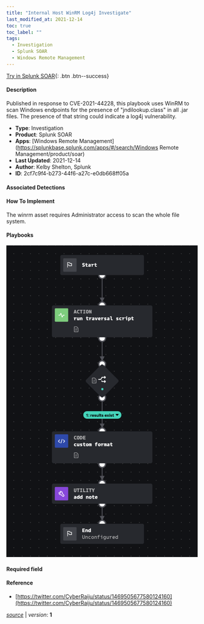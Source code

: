 ```yaml
---
title: "Internal Host WinRM Log4j Investigate"
last_modified_at: 2021-12-14
toc: true
toc_label: ""
tags:
  - Investigation
  - Splunk SOAR
  - Windows Remote Management
---
```


[Try in Splunk SOAR](https://www.splunk.com/en_us/software/splunk-security-orchestration-and-automation.html){: .btn .btn--success}

#### Description

Published in response to CVE-2021-44228, this playbook uses WinRM to scan Windows endpoints for the presence of &#34;jndilookup.class&#34; in all .jar files. The presence of that string could indicate a log4j vulnerability.

- **Type**: Investigation
- **Product**: Splunk SOAR
- **Apps**: [Windows Remote Management](https://splunkbase.splunk.com/apps/#/search/Windows Remote Management/product/soar)
- **Last Updated**: 2021-12-14
- **Author**: Kelby Shelton, Splunk
- **ID**: 2cf7c9f4-b273-44f6-a27c-e0db668ff05a

#### Associated Detections


#### How To Implement
The winrm asset requires Administrator access to scan the whole file system.

#### Playbooks
![](https://raw.githubusercontent.com/splunk/security_content/develop/playbooks/internal_host_winrm_log4j_investigate.png)

#### Required field


#### Reference

* [https://twitter.com/CyberRaiju/status/1469505677580124160](https://twitter.com/CyberRaiju/status/1469505677580124160)




[*source*](https://github.com/splunk/security_content/tree/develop/playbooks/internal_host_winrm_log4j_investigate.yml) \| *version*: **1**